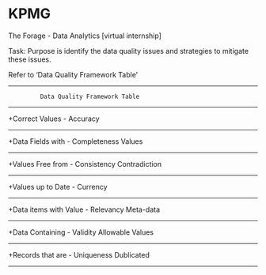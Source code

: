 # KPMG
The Forage - Data Analytics [virtual internship]



Task:
Purpose is identify the data quality issues and strategies to mitigate these issues.

Refer to ‘Data Quality Framework Table’

  ---------------------------------------------------
             Data Quality Framework Table
  ---------------------------------------------------
  +Correct Values            -        Accuracy
  
  - - - - - - - - - - - - - - - - - - - - - - - - - -
  +Data Fields with          -        Completeness
   Values
  - - - - - - - - - - - - - - - - - - - - - - - - - -
  +Values Free from         -         Consistency
   Contradiction
  - - - - - - - - - - - - - - - - - - - - - - - - - -
  +Values up to Date         -        Currency
  
  - - - - - - - - - - - - - - - - - - - - - - - - - -
  +Data items with Value     -        Relevancy
   Meta-data
  - - - - - - - - - - - - - - - - - - - - - - - - - -
  +Data Containing           -        Validity
   Allowable Values
  - - - - - - - - - - - - - - - - - - - - - - - - - -
  +Records that are         -         Uniqueness
   Dublicated
  - - - - - - - - - - - - - - - - - - - - - - - - - -
  
